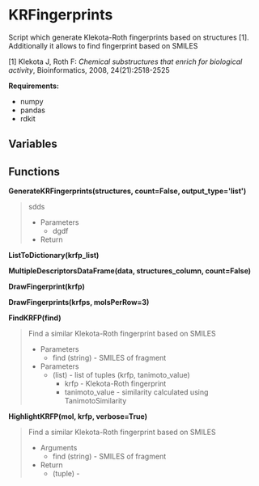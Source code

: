 # KRFingerprints

Script which generate Klekota-Roth fingerprints based on structures [1]. Additionally it allows to find fingerprint based on SMILES


[1] Klekota J, Roth F: *Chemical substructures that enrich for biological activity*, Bioinformatics, 2008, 24(21):2518-2525
 

**Requirements:**
- numpy
- pandas
- rdkit

## Variables

## Functions
**GenerateKRFingerprints(structures, count=False, output_type='list')**
> sdds
> - Parameters
>   - dgdf
> - Return

**ListToDictionary(krfp_list)**

**MultipleDescriptorsDataFrame(data, structures_column, count=False)**

**DrawFingerprint(krfp)**

**DrawFingerprints(krfps, molsPerRow=3)**

**FindKRFP(find)**
> Find a similar Klekota-Roth fingerprint based on SMILES
> - Parameters
>   - find (string) - SMILES of fragment
> - Parameters
>   - (list) - list of tuples (krfp, tanimoto_value)
>     - krfp - Klekota-Roth fingerprint
>     - tanimoto_value - similarity calculated using TanimotoSimilarity

**HighlightKRFP(mol, krfp, verbose=True)**
> Find a similar Klekota-Roth fingerprint based on SMILES
> - Arguments
>   - find (string) - SMILES of fragment
> - Return
>   - (tuple) -
